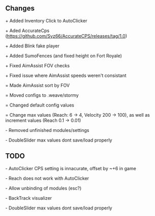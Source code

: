 ## Changes
\+ Added Inventory Click to AutoClicker

\+ Aded AccurateCps (https://github.com/Syz66/AccurateCPS/releases/tag/1.0)

\+ Added Blink fake player

\+ Added SumoFences (and fixed height on Fort Royale)

\+ Fixed AimAssist FOV checks

\+ Fixed issue where AimAssist speeds weren't consistant

= Made AimAssist sort by FOV

= Moved configs to .weave/stormy

= Changed default config values

= Change max values (Reach: 6 -> 4, Velocity 200 -> 100), as well as increment values (Reach 0.1 -> 0.01)

\- Removed unfinished modules/settings

\- DoubleSlider max values dont save/load properly

## TODO
\- AutoClicker CPS setting is innacurate, offset by ~+6 in game

\- Reach does not work with AutoClicker

\- Allow unbinding of modules (esc?)

\- BackTrack visualizer

\- DoubleSlider max values dont save/load properly
